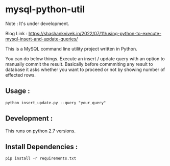 # mysql-python-util

Note : It's under development. 

Blog Link : https://shashankvivek.in/2022/07/11/using-python-to-execute-mysql-insert-and-update-queries/

This is a MySQL command line utility project written in Python. 

You can do below things.
Execute an insert / update query with an option to manually commit the result. Basically before commmiting any result to database it asks whether you want to proceed or not by showing number of effected rows.

Usage : 
--------
```
python insert_update.py --query "your_query"
```


Development :
--------------
This runs on python 2.7 versions.

Install Dependencies :
--------------------
```
pip install -r requirements.txt
```
